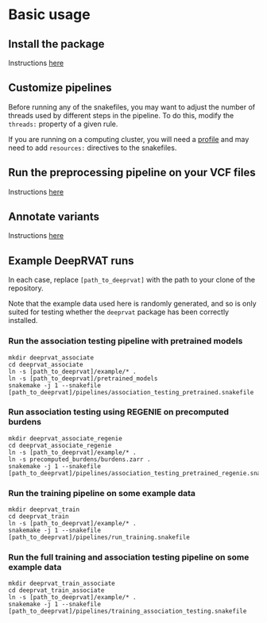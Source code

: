 # Basic usage

## Install the package

Instructions [here](installation.md)

## Customize pipelines

Before running any of the snakefiles, you may want to adjust the number of threads used by different steps in the pipeline. To do this, modify the `threads:` property of a given rule.

If you are running on a computing cluster, you will need a [profile](https://github.com/snakemake-profiles) and may need to add `resources:` directives to the snakefiles.


## Run the preprocessing pipeline on your VCF files

Instructions [here](preprocessing.md)


## Annotate variants

Instructions [here](annotations.md)


## Example DeepRVAT runs

In each case, replace `[path_to_deeprvat]` with the path to your clone of the repository.

Note that the example data used here is randomly generated, and so is only suited for testing whether the `deeprvat` package has been correctly installed.


### Run the association testing pipeline with pretrained models

```shell
mkdir deeprvat_associate
cd deeprvat_associate
ln -s [path_to_deeprvat]/example/* .
ln -s [path_to_deeprvat]/pretrained_models
snakemake -j 1 --snakefile [path_to_deeprvat]/pipelines/association_testing_pretrained.snakefile
```


### Run association testing using REGENIE on precomputed burdens

```shell
mkdir deeprvat_associate_regenie
cd deeprvat_associate_regenie
ln -s [path_to_deeprvat]/example/* .
ln -s precomputed_burdens/burdens.zarr .
snakemake -j 1 --snakefile [path_to_deeprvat]/pipelines/association_testing_pretrained_regenie.snakefile
```


### Run the training pipeline on some example data

```shell
mkdir deeprvat_train
cd deeprvat_train
ln -s [path_to_deeprvat]/example/* .
snakemake -j 1 --snakefile [path_to_deeprvat]/pipelines/run_training.snakefile
```


### Run the full training and association testing pipeline on some example data

```shell
mkdir deeprvat_train_associate
cd deeprvat_train_associate
ln -s [path_to_deeprvat]/example/* .
snakemake -j 1 --snakefile [path_to_deeprvat]/pipelines/training_association_testing.snakefile
```

